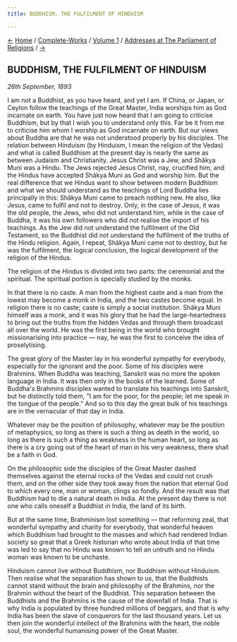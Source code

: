 ```yaml
---
title: BUDDHISM, THE FULFILMENT OF HINDUISM

---
```

<div>

[←](v1_c1_crying_need.htm) [Home](../../../index.htm) /
[Complete-Works](../../complete_works.htm) / [Volume
1](../complete_works_v1_contents.htm) / [Addresses at The Parliament of
Religions](addresses_at_the_parliament.htm) /
[→](v1_c1_final_session.htm)

  

## BUDDHISM, THE FULFILMENT OF HINDUISM

*26th September, 1893*

I am not a Buddhist, as you have heard, and yet I am. If China, or
Japan, or Ceylon follow the teachings of the Great Master, India
worships him as God incarnate on earth. You have just now heard that I
am going to criticise Buddhism, but by that I wish you to understand
only this. Far be it from me to criticise him whom I worship as God
incarnate on earth. But our views about Buddha are that he was not
understood properly by his disciples. The relation between Hinduism (by
Hinduism, I mean the religion of the Vedas) and what is called Buddhism
at the present day is nearly the same as between Judaism and
Christianity. Jesus Christ was a Jew, and Shâkya Muni was a Hindu. The
Jews rejected Jesus Christ, nay, crucified him, and the Hindus have
accepted Shâkya Muni as God and worship him. But the real difference
that we Hindus want to show between modern Buddhism and what we should
understand as the teachings of Lord Buddha lies principally in this:
Shâkya Muni came to preach nothing new. He also, like Jesus, came to
fulfil and not to destroy. Only, in the case of Jesus, it was the old
people, the Jews, who did not understand him, while in the case of
Buddha, it was his own followers who did not realise the import of his
teachings. As the Jew did not understand the fulfilment of the Old
Testament, so the Buddhist did not understand the fulfilment of the
truths of the Hindu religion. Again, I repeat, Shâkya Muni came not to
destroy, but he was the fulfilment, the logical conclusion, the logical
development of the religion of the Hindus.

The religion of the Hindus is divided into two parts: the ceremonial and
the spiritual. The spiritual portion is specially studied by the monks.

In that there is no caste. A man from the highest caste and a man from
the lowest may become a monk in India, and the two castes become equal.
In religion there is no caste; caste is simply a social institution.
Shâkya Muni himself was a monk, and it was his glory that he had the
large-heartedness to bring out the truths from the hidden Vedas and
through them broadcast all over the world. He was the first being in the
world who brought missionarising into practice — nay, he was the first
to conceive the idea of proselytising.

The great glory of the Master lay in his wonderful sympathy for
everybody, especially for the ignorant and the poor. Some of his
disciples were Brahmins. When Buddha was teaching, Sanskrit was no more
the spoken language in India. It was then only in the books of the
learned. Some of Buddha's Brahmins disciples wanted to translate his
teachings into Sanskrit, but he distinctly told them, "I am for the
poor, for the people; let me speak in the tongue of the people." And so
to this day the great bulk of his teachings are in the vernacular of
that day in India.

Whatever may be the position of philosophy, whatever may be the position
of metaphysics, so long as there is such a thing as death in the world,
so long as there is such a thing as weakness in the human heart, so long
as there is a cry going out of the heart of man in his very weakness,
there shall be a faith in God.

On the philosophic side the disciples of the Great Master dashed
themselves against the eternal rocks of the Vedas and could not crush
them, and on the other side they took away from the nation that eternal
God to which every one, man or woman, clings so fondly. And the result
was that Buddhism had to die a natural death in India. At the present
day there is not one who calls oneself a Buddhist in India, the land of
its birth.

But at the same time, Brahminism lost something — that reforming zeal,
that wonderful sympathy and charity for everybody, that wonderful heaven
which Buddhism had brought to the masses and which had rendered Indian
society so great that a Greek historian who wrote about India of that
time was led to say that no Hindu was known to tell an untruth and no
Hindu woman was known to be unchaste.

Hinduism cannot live without Buddhism, nor Buddhism without Hinduism.
Then realise what the separation has shown to us, that the Buddhists
cannot stand without the brain and philosophy of the Brahmins, nor the
Brahmin without the heart of the Buddhist. This separation between the
Buddhists and the Brahmins is the cause of the downfall of India. That
is why India is populated by three hundred millions of beggars, and that
is why India has been the slave of conquerors for the last thousand
years. Let us then join the wonderful intellect of the Brahmins with the
heart, the noble soul, the wonderful humanising power of the Great
Master.

</div>
